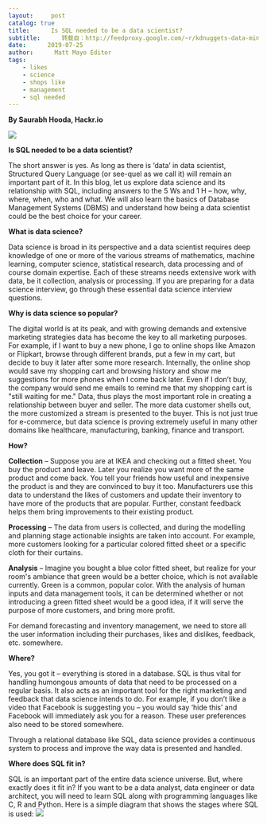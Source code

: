 ```yaml
---
layout:     post
catalog: true
title:      Is SQL needed to be a data scientist?
subtitle:      转载自：http://feedproxy.google.com/~r/kdnuggets-data-mining-analytics/~3/VO-eLIZTKcU/sql-needed-data-scientist.html
date:      2019-07-25
author:      Matt Mayo Editor
tags:
    - likes
    - science
    - shops like
    - management
    - sql needed
---
```


**By Saurabh Hooda, Hackr.io**

![](http://feedproxy.google.com/wp-content/uploads/sql.jpg)


**Is SQL needed to be a data scientist?**

The short answer is yes. As long as there is ‘data’ in data scientist, Structured Query Language (or see-quel as we call it) will remain an important part of it. In this blog, let us explore data science and its relationship with SQL, including answers to the 5 Ws and 1 H – how, why, where, when, who and what. We will also learn the basics of Database Management Systems (DBMS) and understand how being a data scientist could be the best choice for your career.

**What is data science?**

Data science is broad in its perspective and a data scientist requires deep knowledge of one or more of the various streams of mathematics, machine learning, computer science, statistical research, data processing and of course domain expertise. Each of these streams needs extensive work with data, be it collection, analysis or processing. If you are preparing for a data science interview, go through these essential data science interview questions.

**Why is data science so popular?**

The digital world is at its peak, and with growing demands and extensive marketing strategies data has become the key to all marketing purposes. For example, if I want to buy a new phone, I go to online shops like Amazon or Flipkart, browse through different brands, put a few in my cart, but decide to buy it later after some more research. Internally, the online shop would save my shopping cart and browsing history and show me suggestions for more phones when I come back later. Even if I don’t buy, the company would send me emails to remind me that my shopping cart is "still waiting for me." Data, thus plays the most important role in creating a relationship between buyer and seller. The more data customer shells out, the more customized a stream is presented to the buyer. This is not just true for e-commerce, but data science is proving extremely useful in many other domains like healthcare, manufacturing, banking, finance and transport.

**How?**

**Collection** – Suppose you are at IKEA and checking out a fitted sheet. You buy the product and leave. Later you realize you want more of the same product and come back. You tell your friends how useful and inexpensive the product is and they are convinced to buy it too. Manufacturers use this data to understand the likes of customers and update their inventory to have more of the products that are popular. Further, constant feedback helps them bring improvements to their existing product.

**Processing** – The data from users is collected, and during the modelling and planning stage actionable insights are taken into account. For example, more customers looking for a particular colored fitted sheet or a specific cloth for their curtains.

**Analysis** – Imagine you bought a blue color fitted sheet, but realize for your room's ambiance that green would be a better choice, which is not available currently. Green is a common, popular color. With the analysis of human inputs and data management tools, it can be determined whether or not introducing a green fitted sheet would be a good idea, if it will serve the purpose of more customers, and bring more profit.

For demand forecasting and inventory management, we need to store all the user information including their purchases, likes and dislikes, feedback, etc. somewhere.

**Where?**

Yes, you got it – everything is stored in a database. SQL is thus vital for handling humongous amounts of data that need to be processed on a regular basis. It also acts as an important tool for the right marketing and feedback that data science intends to do. For example, if you don’t like a video that Facebook is suggesting you – you would say ‘hide this’ and Facebook will immediately ask you for a reason. These user preferences also need to be stored somewhere.

Through a relational database like SQL, data science provides a continuous system to process and improve the way data is presented and handled.

**Where does SQL fit in?**

SQL is an important part of the entire data science universe. But, where exactly does it fit in? If you want to be a data analyst, data engineer or data architect, you will need to learn SQL along with programming languages like C, R and Python. Here is a simple diagram that shows the stages where SQL is used:
![](https://www.kdnuggets.com/wp-content/uploads/sql-needed-1.png)

